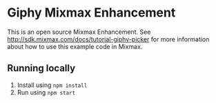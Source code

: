 # Giphy Mixmax Enhancement

This is an open source Mixmax Enhancement. See <http://sdk.mixmax.com/docs/tutorial-giphy-picker> for more information about how to use this example code in Mixmax.

## Running locally

1. Install using `npm install`
2. Run using `npm start`

